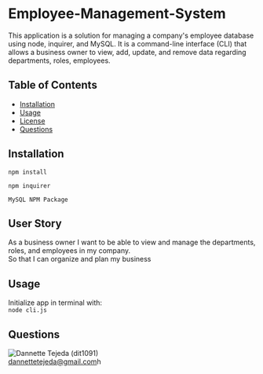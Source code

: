 # Employee-Management-System
This application is a solution for managing a company's employee database using node, inquirer, and MySQL. It is a command-line interface (CLI) that allows a business owner to view, add, update, and remove data regarding departments, roles, employees.

## Table of Contents 
* [Installation](#installation) 
* [Usage](#usage) 
* [License](#license) 
* [Questions](#questions) 


## Installation 
 `npm install`  
 
 `npm inquirer`  
 
 `MySQL NPM Package`  
 

## User Story
As a business owner
I want to be able to view and manage the departments, roles, and employees in my company.  
So that I can organize and plan my business

## Usage 
Initialize app in terminal with:  
`node cli.js`

## Questions 
![Dannette Tejeda](https://i.ibb.co/bd4tYV7/profile.png) (dit1091)  
[dannettetejeda@gmail.com](mailto:dannettetejeda@gmail.com)h
